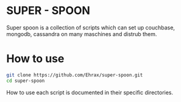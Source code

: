 # SUPER - SPOON
Super spoon is a collection of scripts which can set up couchbase, mongodb,
cassandra on many maschines and distrub them.

# How to use
```bash
git clone https://github.com/Ehrax/super-spoon.git 
cd super-spoon
```
How to use each script is documented in their specific directories.
